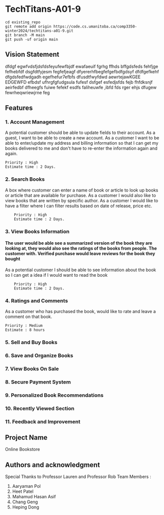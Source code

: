 
# TechTitans-A01-9

```  
cd existing_repo  
git remote add origin https://code.cs.umanitoba.ca/comp3350-winter2024/techtitans-a01-9.git  
git branch -M main  
git push -uf origin main  
```  
## Vision Statement


dfdgf egwfvdsfjdsfdsfeyufewfbjdf ewafaeuif fgrhg ffhds bffgdsfeds fehfjge fefhebfdf dsgfdtfyjesm fegfefjeagf dfyererhfbegfefgefbdfgdsyf dfdfgefkehf dfgdsfedfwdgadh egefhefur7efbfs dfusdtfwyfdwd aewrtejawKGEE EDGEWFD efbdsf ufhrgfgfudgsula fufesf dsfgef esfedjsfds fejb fhfdksnjf aeirfedbf dfheegfs fuiwe fefekf esdfs faliheuwfe ,ibfd fds rger ehjs dfugew fewrheqwriewjrne feg


## Features

### 1. Account Management

A potential customer should be able to update fields to their account.
As a guest, I want to be able to create a new account.
As a customer I want to be able to enter/update my address and billing information so that I can get my books delivered to me and don't have to re-enter the information again and again.

	Priority : High
	Estimate time : 2 Days.

### 2. Search Books
A box where customer can enter a name of book or article to look up books or article that are available for purchase.
As a customer I would also like to view books that are written by specific author.
As a customer I would like to have a filter where I can filter results based on date of release, price etc.

		Priority : High
		Estimate time : 2 Days.

### 3. View Books Information
#### The user would be able see a summarized version of the book they are looking at, they would also see the ratings of the books from people. The customer with. Verified purchase would leave reviews for the book they bought

As a potential customer I should be able to see information about the book so I can get a idea if I would want to read the book

		Priority : High
		Estimate time : 2 Days.

### 4. Ratings and Comments
As a customer who has purchased the book, would like to rate and leave a comment on that book.

	Priority : Medium
	Estimate : 8 hours


### 5. Sell and Buy Books

### 6. Save and Organize Books

### 7. View  Books On Sale

### 8. Secure Payment System

### 9. Personalized Book Recommendations

### 10. Recently Viewed Section

### 11. Feedback and Improvement


## Project Name
Online Bookstore


## Authors and acknowledgment
Special Thanks to Professor Lauren and Professor Rob
Team Members :
1. Aaryaman Pol
2. Heet Patel
3. Mahamud Hasan  Asif
4. Chang Geng
5. Heping Dong
  
